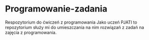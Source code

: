 # Programowanie-zadania
Respozytorium do ćwiczeń z programowania
Jako uczeń PJATI to repozytorium służy mi do umieszczania na nim rozwiązań z zadań na zajęcia z programowania.
